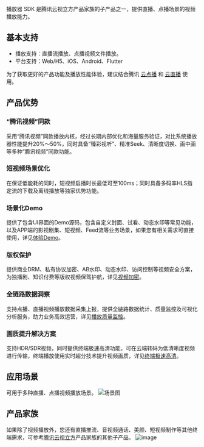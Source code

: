 播放器 SDK 是腾讯云视立方产品家族的子产品之一，提供直播、点播场景的视频播放能力。

## 基本支持
* 播放支持：直播流播放、点播视频文件播放。
* 平台支持：Web/H5、iOS、Android、Flutter

为了获取更好的产品功能及播放性能体验，建议结合腾讯 [云点播](https://cloud.tencent.com/product/vod) 和 [云直播](https://cloud.tencent.com/product/lvb) 使用。


## 产品优势
### “腾讯视频”同款
采用“腾讯视频”同款播放内核，经过长期内部优化和海量服务验证，对比系统播放器性能提升20%～50%，同时具备“臻彩视听”、精准Seek、清晰度切换、画中画等多种“腾讯视频”同款功能。

### 短视频场景优化
在保证低能耗的同时，短视频启播时长最低可至100ms；同时具备多码率HLS指定流的下载及离线播放等独家优势功能。

### 场景化Demo
提供了包含UI界面的Demo源码，包含自定义封面、试看、动态水印等常见功能，以及APP端的影视剧集、短视频、Feed流等业务场景，如果您有相关需求可直接使用，详见[体验Demo](https://cloud.tencent.com/document/product/881/20204)。

### 版权保护
提供商业DRM、私有协议加密、AB水印、动态水印、访问控制等视频安全方案，为独播剧、知识付费等版权视频保驾护航，详见[视频加密](https://cloud.tencent.com/document/product/266/45552)。

### 全链路数据洞察
支持点播、直播视频播放数据采集上报，提供全链路数据统计、质量监控及可视化分析服务，助力业务高效运营，详见[播放质量监控](https://cloud.tencent.com/document/product/266/68146)。

### 画质提升解决方案
支持HDR/SDR视频，同时提供终端极速高清功能，可在云端转码为低清晰度视频进行传输，终端播放使用实时超分技术提升视频画质，详见[终端极速高清](https://cloud.tencent.com/document/product/881/70829)。


## 应用场景
可用于多种直播、点播视频播放场景。
![场景图](https://user-images.githubusercontent.com/88317062/182323416-87a2e1e9-9c90-4a40-9a0b-38e4dcc39c1e.jpg)



## 产品家族
如果除了视频播放外，您还有直播推流、音视频通话、美颜、短视频制作等其他终端需求，可参考[腾讯云视立方](https://cloud.tencent.com/document/product/1449/56978)产品家族的其他子产品。
![image](https://user-images.githubusercontent.com/88317062/177337768-0a021cb3-6892-40b4-9fee-bbd938e47b81.png)

